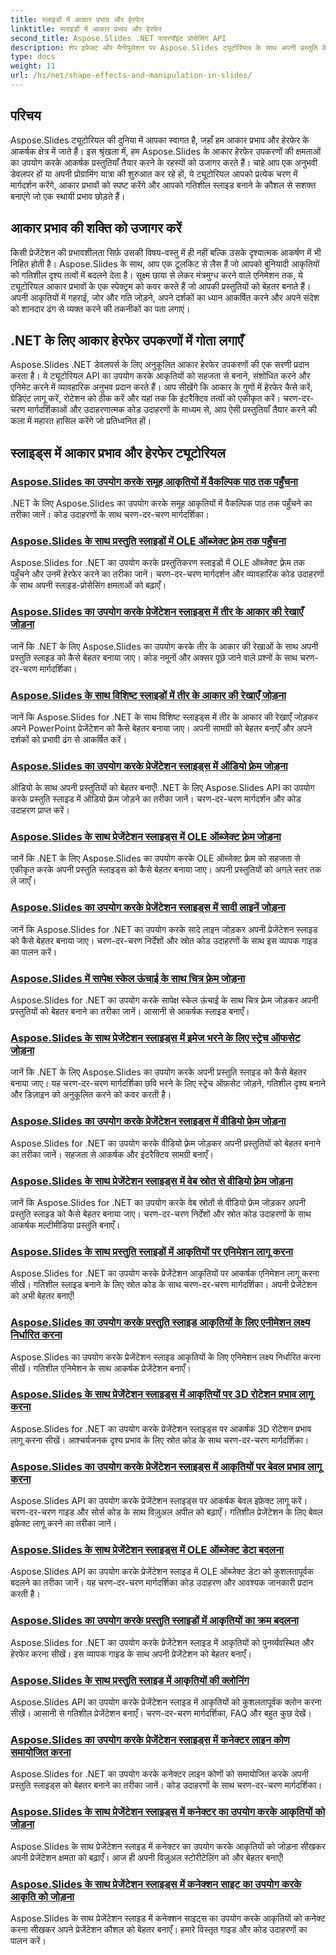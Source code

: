 ```yaml
---
title: स्लाइडों में आकार प्रभाव और हेरफेर
linktitle: स्लाइडों में आकार प्रभाव और हेरफेर
second_title: Aspose.Slides .NET पावरपॉइंट प्रोसेसिंग API
description: शेप इफ़ेक्ट और मैनीपुलेशन पर Aspose.Slides ट्यूटोरियल के साथ अपनी प्रस्तुति के विज़ुअल अपील को बढ़ाएँ। शेप इफ़ेक्ट, एनिमेशन और बहुत कुछ का उपयोग करके शानदार स्लाइड बनाने का तरीका जानें।
type: docs
weight: 11
url: /hi/net/shape-effects-and-manipulation-in-slides/
---
```


## परिचय

Aspose.Slides ट्यूटोरियल की दुनिया में आपका स्वागत है, जहाँ हम आकार प्रभाव और हेरफेर के आकर्षक क्षेत्र में जाते हैं। इस श्रृंखला में, हम Aspose.Slides के आकार हेरफेर उपकरणों की क्षमताओं का उपयोग करके आकर्षक प्रस्तुतियाँ तैयार करने के रहस्यों को उजागर करते हैं। चाहे आप एक अनुभवी डेवलपर हों या अपनी प्रोग्रामिंग यात्रा की शुरुआत कर रहे हों, ये ट्यूटोरियल आपको प्रत्येक चरण में मार्गदर्शन करेंगे, आकार प्रभावों को स्पष्ट करेंगे और आपको गतिशील स्लाइड बनाने के कौशल से सशक्त बनाएंगे जो एक स्थायी प्रभाव छोड़ते हैं।

## आकार प्रभाव की शक्ति को उजागर करें

किसी प्रेजेंटेशन की प्रभावशीलता सिर्फ़ उसकी विषय-वस्तु में ही नहीं बल्कि उसके दृश्यात्मक आकर्षण में भी निहित होती है। Aspose.Slides के साथ, आप एक टूलकिट से लैस हैं जो आपको बुनियादी आकृतियों को गतिशील दृश्य तत्वों में बदलने देता है। सूक्ष्म छाया से लेकर मंत्रमुग्ध करने वाले एनिमेशन तक, ये ट्यूटोरियल आकार प्रभावों के एक स्पेक्ट्रम को कवर करते हैं जो आपकी प्रस्तुतियों को बेहतर बनाते हैं। अपनी आकृतियों में गहराई, जोर और गति जोड़ने, अपने दर्शकों का ध्यान आकर्षित करने और अपने संदेश को शानदार ढंग से व्यक्त करने की तकनीकों का पता लगाएं।

## .NET के लिए आकार हेरफेर उपकरणों में गोता लगाएँ

Aspose.Slides .NET डेवलपर्स के लिए अनुकूलित आकार हेरफेर उपकरणों की एक सरणी प्रदान करता है। ये ट्यूटोरियल API का उपयोग करके आकृतियों को सहजता से बनाने, संशोधित करने और एनिमेट करने में व्यावहारिक अनुभव प्रदान करते हैं। आप सीखेंगे कि आकार के गुणों में हेरफेर कैसे करें, ग्रेडिएंट लागू करें, रोटेशन को ठीक करें और यहां तक कि इंटरैक्टिव तत्वों को एकीकृत करें। चरण-दर-चरण मार्गदर्शिकाओं और उदाहरणात्मक कोड उदाहरणों के माध्यम से, आप ऐसी प्रस्तुतियाँ तैयार करने की कला में महारत हासिल करेंगे जो प्रतिध्वनित हों।

## स्लाइड्स में आकार प्रभाव और हेरफेर ट्यूटोरियल
### [Aspose.Slides का उपयोग करके समूह आकृतियों में वैकल्पिक पाठ तक पहुँचना](./accessing-alt-text-group-shapes/)
.NET के लिए Aspose.Slides का उपयोग करके समूह आकृतियों में वैकल्पिक पाठ तक पहुँचने का तरीका जानें। कोड उदाहरणों के साथ चरण-दर-चरण मार्गदर्शिका।
### [Aspose.Slides के साथ प्रस्तुति स्लाइडों में OLE ऑब्जेक्ट फ़्रेम तक पहुँचना](./accessing-ole-object-frames/)
Aspose.Slides for .NET का उपयोग करके प्रस्तुतिकरण स्लाइडों में OLE ऑब्जेक्ट फ़्रेम तक पहुँचने और उनमें हेरफेर करने का तरीका जानें। चरण-दर-चरण मार्गदर्शन और व्यावहारिक कोड उदाहरणों के साथ अपनी स्लाइड-प्रोसेसिंग क्षमताओं को बढ़ाएँ।
### [Aspose.Slides का उपयोग करके प्रेजेंटेशन स्लाइड्स में तीर के आकार की रेखाएँ जोड़ना](./adding-arrow-shaped-lines/)
जानें कि .NET के लिए Aspose.Slides का उपयोग करके तीर के आकार की रेखाओं के साथ अपनी प्रस्तुति स्लाइड को कैसे बेहतर बनाया जाए। कोड नमूनों और अक्सर पूछे जाने वाले प्रश्नों के साथ चरण-दर-चरण मार्गदर्शिका।
### [Aspose.Slides के साथ विशिष्ट स्लाइडों में तीर के आकार की रेखाएँ जोड़ना](./adding-arrow-lines-to-specific-slides/)
जानें कि Aspose.Slides for .NET के साथ विशिष्ट स्लाइड्स में तीर के आकार की रेखाएँ जोड़कर अपने PowerPoint प्रेजेंटेशन को कैसे बेहतर बनाया जाए। अपनी सामग्री को बेहतर बनाएँ और अपने दर्शकों को प्रभावी ढंग से आकर्षित करें।
### [Aspose.Slides का उपयोग करके प्रेजेंटेशन स्लाइड्स में ऑडियो फ़्रेम जोड़ना](./adding-audio-frames/)
ऑडियो के साथ अपनी प्रस्तुतियों को बेहतर बनाएँ! .NET के लिए Aspose.Slides API का उपयोग करके प्रस्तुति स्लाइड में ऑडियो फ़्रेम जोड़ने का तरीका जानें। चरण-दर-चरण मार्गदर्शन और कोड उदाहरण प्राप्त करें।
### [Aspose.Slides के साथ प्रेजेंटेशन स्लाइड्स में OLE ऑब्जेक्ट फ़्रेम जोड़ना](./adding-ole-object-frames/)
जानें कि .NET के लिए Aspose.Slides का उपयोग करके OLE ऑब्जेक्ट फ़्रेम को सहजता से एकीकृत करके अपनी प्रस्तुति स्लाइड्स को कैसे बेहतर बनाया जाए। अपनी प्रस्तुतियों को अगले स्तर तक ले जाएँ।
### [Aspose.Slides का उपयोग करके प्रेजेंटेशन स्लाइड्स में सादी लाइनें जोड़ना](./adding-plain-lines/)
जानें कि Aspose.Slides for .NET का उपयोग करके सादे लाइन जोड़कर अपनी प्रेजेंटेशन स्लाइड को कैसे बेहतर बनाया जाए। चरण-दर-चरण निर्देशों और स्रोत कोड उदाहरणों के साथ इस व्यापक गाइड का पालन करें।
### [Aspose.Slides में सापेक्ष स्केल ऊंचाई के साथ चित्र फ़्रेम जोड़ना](./adding-picture-frames-relative-scale/)
Aspose.Slides for .NET का उपयोग करके सापेक्ष स्केल ऊंचाई के साथ चित्र फ़्रेम जोड़कर अपनी प्रस्तुतियों को बेहतर बनाने का तरीका जानें। आसानी से आकर्षक स्लाइड बनाएँ।
### [Aspose.Slides के साथ प्रेजेंटेशन स्लाइड्स में इमेज भरने के लिए स्ट्रेच ऑफसेट जोड़ना](./adding-stretch-offset-image-fill/)
जानें कि .NET के लिए Aspose.Slides का उपयोग करके अपनी प्रस्तुति स्लाइड को कैसे बेहतर बनाया जाए। यह चरण-दर-चरण मार्गदर्शिका छवि भरने के लिए स्ट्रेच ऑफ़सेट जोड़ने, गतिशील दृश्य बनाने और डिज़ाइन को अनुकूलित करने को कवर करती है।
### [Aspose.Slides का उपयोग करके प्रेजेंटेशन स्लाइड्स में वीडियो फ्रेम जोड़ना](./adding-video-frames/)
Aspose.Slides for .NET का उपयोग करके वीडियो फ़्रेम जोड़कर अपनी प्रस्तुतियों को बेहतर बनाने का तरीका जानें। सहजता से आकर्षक और इंटरैक्टिव सामग्री बनाएँ।
### [Aspose.Slides के साथ प्रेजेंटेशन स्लाइड्स में वेब स्रोत से वीडियो फ़्रेम जोड़ना](./adding-video-frames-from-web-source/)
जानें कि Aspose.Slides for .NET का उपयोग करके वेब स्रोतों से वीडियो फ़्रेम जोड़कर अपनी प्रस्तुति स्लाइड को कैसे बेहतर बनाया जाए। चरण-दर-चरण निर्देशों और स्रोत कोड उदाहरणों के साथ आकर्षक मल्टीमीडिया प्रस्तुति बनाएँ।
### [Aspose.Slides के साथ प्रस्तुति स्लाइडों में आकृतियों पर एनिमेशन लागू करना](./applying-animations-to-shapes/)
Aspose.Slides for .NET का उपयोग करके प्रेजेंटेशन आकृतियों पर आकर्षक एनिमेशन लागू करना सीखें। गतिशील स्लाइड बनाने के लिए स्रोत कोड के साथ चरण-दर-चरण मार्गदर्शिका। अपनी प्रेजेंटेशन को अभी बेहतर बनाएँ!
### [Aspose.Slides का उपयोग करके प्रस्तुति स्लाइड आकृतियों के लिए एनीमेशन लक्ष्य निर्धारित करना](./setting-animation-targets-shapes/)
Aspose.Slides का उपयोग करके प्रेजेंटेशन स्लाइड आकृतियों के लिए एनिमेशन लक्ष्य निर्धारित करना सीखें। गतिशील एनिमेशन के साथ आकर्षक प्रेजेंटेशन बनाएँ।
### [Aspose.Slides के साथ प्रेजेंटेशन स्लाइड्स में आकृतियों पर 3D रोटेशन प्रभाव लागू करना](./applying-3d-rotation-effect-shapes/)
Aspose.Slides for .NET का उपयोग करके प्रेजेंटेशन स्लाइड्स पर आकर्षक 3D रोटेशन प्रभाव लागू करना सीखें। आश्चर्यजनक दृश्य प्रभाव के लिए स्रोत कोड के साथ चरण-दर-चरण मार्गदर्शिका।
### [Aspose.Slides का उपयोग करके प्रेजेंटेशन स्लाइड्स में आकृतियों पर बेवल प्रभाव लागू करना](./applying-bevel-effects-shapes/)
Aspose.Slides API का उपयोग करके प्रेजेंटेशन स्लाइड्स पर आकर्षक बेवल इफ़ेक्ट लागू करें। चरण-दर-चरण गाइड और सोर्स कोड के साथ विज़ुअल अपील को बढ़ाएँ। गतिशील प्रेजेंटेशन के लिए बेवल इफ़ेक्ट लागू करने का तरीका जानें।
### [Aspose.Slides के साथ प्रेजेंटेशन स्लाइड्स में OLE ऑब्जेक्ट डेटा बदलना](./changing-ole-object-data/)
Aspose.Slides API का उपयोग करके प्रेजेंटेशन स्लाइड में OLE ऑब्जेक्ट डेटा को कुशलतापूर्वक बदलने का तरीका जानें। यह चरण-दर-चरण मार्गदर्शिका कोड उदाहरण और आवश्यक जानकारी प्रदान करती है।
### [Aspose.Slides का उपयोग करके प्रस्तुति स्लाइडों में आकृतियों का क्रम बदलना](./changing-order-shapes/)
Aspose.Slides for .NET का उपयोग करके प्रेजेंटेशन स्लाइड में आकृतियों को पुनर्व्यवस्थित और हेरफेर करना सीखें। इस व्यापक गाइड के साथ अपनी प्रेजेंटेशन को बेहतर बनाएँ।
### [Aspose.Slides के साथ प्रस्तुति स्लाइड में आकृतियों की क्लोनिंग](./cloning-shapes/)
Aspose.Slides API का उपयोग करके प्रेजेंटेशन स्लाइड में आकृतियों को कुशलतापूर्वक क्लोन करना सीखें। आसानी से गतिशील प्रेजेंटेशन बनाएँ। चरण-दर-चरण मार्गदर्शिका, FAQ और बहुत कुछ देखें।
### [Aspose.Slides का उपयोग करके प्रेजेंटेशन स्लाइड्स में कनेक्टर लाइन कोण समायोजित करना](./adjusting-connector-line-angles/)
Aspose.Slides for .NET का उपयोग करके कनेक्टर लाइन कोणों को समायोजित करके अपनी प्रस्तुति स्लाइड्स को बेहतर बनाने का तरीका जानें। कोड उदाहरणों के साथ चरण-दर-चरण मार्गदर्शिका।
### [Aspose.Slides के साथ प्रेजेंटेशन स्लाइड्स में कनेक्टर का उपयोग करके आकृतियों को जोड़ना](./connecting-shapes-using-connectors/)
Aspose.Slides के साथ प्रेजेंटेशन स्लाइड में कनेक्टर का उपयोग करके आकृतियों को जोड़ना सीखकर अपनी प्रेजेंटेशन क्षमता को बढ़ाएँ। आज ही अपनी विज़ुअल स्टोरीटेलिंग को और बेहतर बनाएँ!
### [Aspose.Slides के साथ प्रेजेंटेशन स्लाइड्स में कनेक्शन साइट का उपयोग करके आकृति को जोड़ना](./connecting-shape-using-connection-site/)
Aspose.Slides के साथ प्रेजेंटेशन स्लाइड में कनेक्शन साइट्स का उपयोग करके आकृतियों को कनेक्ट करना सीखकर अपने प्रेजेंटेशन कौशल को बेहतर बनाएँ। हमारे विस्तृत गाइड और कोड उदाहरणों का पालन करें।